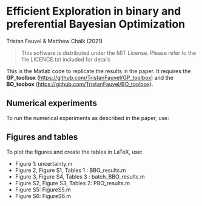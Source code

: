 # Efficient Exploration in binary and preferential Bayesian Optimization
 Tristan Fauvel & Matthew Chalk (2021)

>This software is distributed under the MIT License. Please refer to the file LICENCE.txt included for details

This is the Matlab code to replicate the results in the paper. It requires the **GP_toolbox** (https://github.com/TristanFauvel/GP_toolbox) and the **BO_toobox** (https://github.com/TristanFauvel/BO_toolbox).


## Numerical experiments
To run the numerical experiments as described in the paper, use:

## Figures and tables
To plot the figures and create the tables in LaTeX, use:
- Figure 1: uncertainty.m  
- Figure 2, Figure S1, Tables 1 : BBO_results.m
- Figure 3, Figure S4, Tables 3 : batch_BBO_results.m
- Figure S2, Figure S3, Tables 2: PBO_results.m
- Figure S5: FigureS5.m  
- Figure S6: FigureS6.m  
